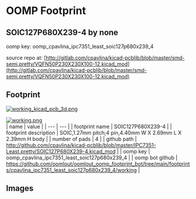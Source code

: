 # OOMP Footprint  
## SOIC127P680X239-4  by none  
  
oomp key: oomp_cpavlina_ipc7351_least_soic127p680x239_4  
  
source repo at: [http://gitlab.com/cpavlina/kicad-pcblib/blob/master/smd-semi.pretty/VQFN50P230X230X100-12.kicad_mod](http://gitlab.com/cpavlina/kicad-pcblib/blob/master/smd-semi.pretty/VQFN50P230X230X100-12.kicad_mod)  
## Footprint  
  
[![working_kicad_pcb_3d.png](working_kicad_pcb_3d_600.png)](working_kicad_pcb_3d.png)  
  
[![working.png](working_600.png)](working.png)  
| name | value | 
| --- | --- | 
| footprint name | SOIC127P680X239-4 | 
| footprint description | SOIC,1.27mm pitch;4 pin,4.40mm W X 2.69mm L X 2.39mm H body | 
| number of pads | 4 | 
| github path | http://github.com/cpavlina/kicad-pcblib/blob/master/IPC7351-Least.pretty/SOIC127P680X239-4.kicad_mod | 
| oomp key | oomp_cpavlina_ipc7351_least_soic127p680x239_4 | 
| oomp bot github | https://github.com/oomlout/oomlout_oomp_footprint_bot/tree/main/footprints/cpavlina_ipc7351_least_soic127p680x239_4/working | 
## Images  
